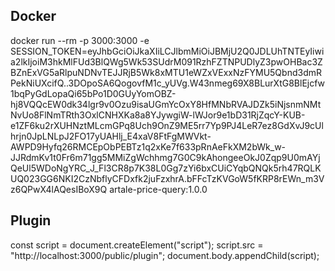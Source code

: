 ## Docker
docker run --rm -p 3000:3000 -e SESSION_TOKEN=eyJhbGciOiJkaXIiLCJlbmMiOiJBMjU2Q0JDLUhTNTEyIiwia2lkIjoiM3hkMlFUd3BlQWg5Wk53SUdrM091RzhFZTNPUDlyZ3pwOHBac3ZBZnExVG5aRlpuNDNvTEJJRjB5Wk8xMTU1eWZxVExxNzFYMU5Qbnd3dmRPekNiUXcifQ..3DOpoSA6QogovfM1c_yUVg.W43nmeg69X8BLurXtG8BlEjcfw1bqPyGdLopaQi65bPo1D0GUyYomOBZ-hj8VQQcEW0dk34lgr9v0Ozu9isaUGmYcOxY8HfMNbRVAJDZk5iNjsnmNMtNvUo8FlNmTRth3OxlCNHXKa8a8YJywgiW-lWJor9e1bD31RjZqcY-KUB-e1ZF6ku2rXUHNztMLcmGPq8Uch9OnZ9ME5rr7Yp9PJ4LeR7ez8GdXvJ9cUlhrjn0JpLNLpJ2FO17yUAHlj_E4xaV8FtFgMWVkt-AWPD9Hyfq26RMCEpObPEBTz1q2xKe7f633pRnAeFkXM2bWk_w-JJRdmKv1t0Fr6m71gg5MMiZgWchhmg7G0C9kAhongeeOkJ0Zqp9U0mAYjQeUl5WDoNgYRC_J_Fl3CR8p7K38L0Gg7zYi6bxCUiCYqbQNQk5rh47RQLKUQ023GG6NKI2CzNbflyCFDxfk2juFzxhrA.bFFcTzKVGoW5fKRP8rEWn_m3Vz6QPwX4lAQesIBoX9Q artale-price-query:1.0.0

## Plugin
const script = document.createElement("script");
script.src = "http://localhost:3000/public/plugin";
document.body.appendChild(script);